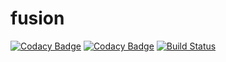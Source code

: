 # fusion

[![Codacy Badge](https://api.codacy.com/project/badge/Grade/d3ef7dc1a2144310b0237b6e02283f46)](https://app.codacy.com/manual/thekauer/fusion?utm_source=github.com&utm_medium=referral&utm_content=thekauer/fusion&utm_campaign=Badge_Grade_Dashboard)
[![Codacy Badge](https://api.codacy.com/project/badge/Grade/d3ef7dc1a2144310b0237b6e02283f46)](https://app.codacy.com/manual/thekauer/fusion?utm_source=github.com&utm_medium=referral&utm_content=thekauer/fusion&utm_campaign=Badge_Grade_Dashboard)
[![Build Status](https://travis-ci.org/thekauer/fusion.svg?branch=master)](https://travis-ci.org/thekauer/fusion)
